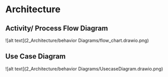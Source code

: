 # Architecture

## Activity/ Process Flow Diagram
![alt text](2_Architecture/behavior Diagrams/flow_chart.drawio.png)

## Use Case Diagram
![alt text](2_Architecture/behavior Diagrams/UsecaseDiagram.drawio.png)

